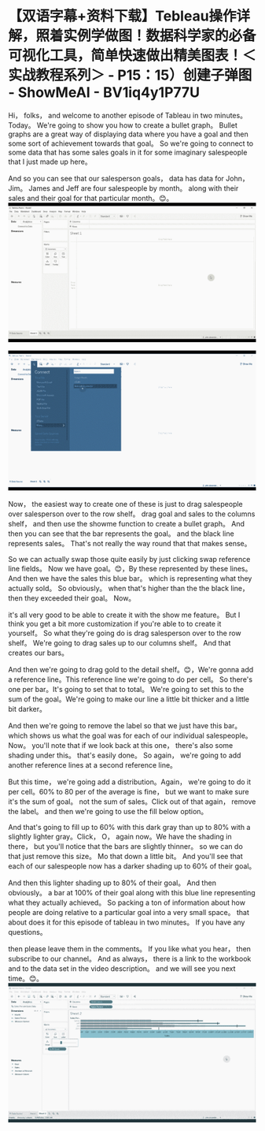 # 【双语字幕+资料下载】Tebleau操作详解，照着实例学做图！数据科学家的必备可视化工具，简单快速做出精美图表！＜实战教程系列＞ - P15：15）创建子弹图 - ShowMeAI - BV1iq4y1P77U

Hi， folks， and welcome to another episode of Tableau in two minutes。 Today。 We're going to show you how to create a bullet graph。 Bullet graphs are a great way of displaying data where you have a goal and then some sort of achievement towards that goal。 So we're going to connect to some data that has some sales goals in it for some imaginary salespeople that I just made up here。

 And so you can see that our salesperson goals， data has data for John， Jim。 James and Jeff are four salespeople by month。 along with their sales and their goal for that particular month。😊。![](img/c5398f00a344113deb167264c7ddec96_1.png)

![](img/c5398f00a344113deb167264c7ddec96_2.png)

Now， the easiest way to create one of these is just to drag salespeople over salesperson over to the row shelf。 drag goal and sales to the columns shelf， and then use the showme function to create a bullet graph。 And then you can see that the bar represents the goal。 and the black line represents sales。 That's not really the way round that that makes sense。

 So we can actually swap those quite easily by just clicking swap reference line fields。 Now we have goal。😊，By these represented by these lines。 And then we have the sales this blue bar。 which is representing what they actually sold。 So obviously。 when that's higher than the the black line， then they exceeded their goal。 Now。

 it's all very good to be able to create it with the show me feature。 But I think you get a bit more customization if you're able to to create it yourself。 So what they're going do is drag salesperson over to the row shelf。 We're going to drag sales up to our columns shelf。 And that creates our bars。

 And then we're going to drag gold to the detail shelf。😊，We're gonna add a reference line。This reference line we're going to do per cell。 So there's one per bar。It's going to set that to total。 We're going to set this to the sum of the goal。We're going to make our line a little bit thicker and a little bit darker。

 And then we're going to remove the label so that we just have this bar。 which shows us what the goal was for each of our individual salespeople。 Now。 you'll note that if we look back at this one， there's also some shading under this。 that's easily done。 So again， we're going to add another reference lines at a second reference line。

 But this time， we're going add a distribution。Again， we're going to do it per cell。60% to 80 per of the average is fine， but we want to make sure it's the sum of goal。 not the sum of sales。Click out of that again， remove the label。 and then we're going to use the fill below option。

And that's going to fill up to 60% with this dark gray than up to 80% with a slightly lighter gray。Click， O， again now。We have the shading in there， but you'll notice that the bars are slightly thinner。 so we can do that just remove this size。 Mo that down a little bit。 And you'll see that each of our salespeople now has a darker shading up to 60% of their goal。

 And then this lighter shading up to 80% of their goal。 And then obviously。 a bar at 100% of their goal along with this blue line representing what they actually achieved。 So packing a ton of information about how people are doing relative to a particular goal into a very small space。 that about does it for this episode of tableau in two minutes。 If you have any questions。

 then please leave them in the comments。 If you like what you hear， then subscribe to our channel。 And as always， there is a link to the workbook and to the data set in the video description。 and we will see you next time。😊。![](img/c5398f00a344113deb167264c7ddec96_4.png)